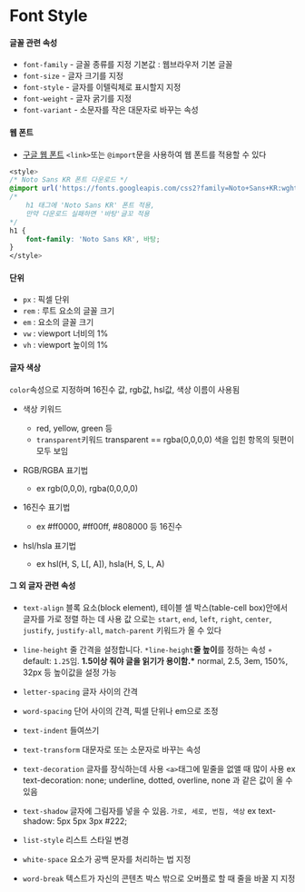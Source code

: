 # Font Style

#### 글꼴 관련 속성

- `font-family` - 글꼴 종류를 지정
  기본값 : 웹브라우저 기본 글꼴
- `font-size` - 글자 크기를 지정
- `font-style` - 글자를 이텔릭체로 표시할지 지정
- `font-weight` - 글자 굵기를 지정
- `font-variant` - 소문자를 작은 대문자로 바꾸는 속성

#### 웹 폰트

- <a href="https://fonts.google.com">구글 웹 폰트</a>
  `<link>`또는 `@import`문을 사용하여 웹 폰트를 적용할 수 있다

```css
<style>
/* Noto Sans KR 폰트 다운로드 */
@import url('https://fonts.googleapis.com/css2?family=Noto+Sans+KR:wght@300&display=swap');
/*
	h1 태그에 'Noto Sans KR' 폰트 적용,
	만약 다운로드 실패하면 '바탕'글꼬 적용
*/
h1 {
	font-family: 'Noto Sans KR', 바탕;
}
</style>
```

#### 단위

- `px` : 픽셀 단위
- `rem` : 루트 요소의 글꼴 크기
- `em` : 요소의 글꼴 크기
- `vw` : viewport 너비의 1%
- `vh` : viewport 높이의 1%

#### 글자 색상

`color`속성으로 지정하며 16진수 값, rgb값, hsl값, 색상 이름이 사용됨

- 색상 키워드
  - red, yellow, green 등
  - `transparent`키워드
    transparent == rgba(0,0,0,0)
    색을 입힌 항목의 뒷편이 모두 보임
- RGB/RGBA 표기법
  - ex rgb(0,0,0), rgba(0,0,0,0)
- 16진수 표기법

  - ex #ff0000, #ff00ff, #808000 등 16진수

- hsl/hsla 표기법
  - ex hsl(H, S, L[, A]), hsla(H, S, L, A)

#### 그 외 글자 관련 속성

- `text-align`
  블록 요소(block element), 테이블 셀 박스(table-cell box)안에서 글자를 가로 정렬 하는 데 사용
  값 으로는 `start`, `end`, `left`, `right`, `center`, `justify`, `justify-all`, `match-parent` 키워드가 올 수 있다

- `line-height`
  줄 간격을 설정합니다.
  `*line-height`**줄 높이**를 정하는 속성
  ◦ default: `1.25`임. **1.5이상 줘야 글을 읽기가 용이함.\***
  normal, 2.5, 3em, 150%, 32px 등 높이값을 설정 가능

- `letter-spacing`
  글자 사이의 간격

- `word-spacing`
  단어 사이의 간격, 픽셀 단위나 em으로 조정

- `text-indent`
  들여쓰기

- `text-transform`
  대문자로 또는 소문자로 바꾸는 속성
  
- `text-decoration`
  글자를 장식하는데 사용 `<a>`태그에 밑줄을 없앨 때 많이 사용
  ex text-decoration: none;
  underline, dotted, overline, none 과 같은 값이 올 수 있음

- `text-shadow`
  글자에 그림자를 넣을 수 있음. `가로, 세로, 번짐, 색상`
  ex text-shadow: 5px 5px 3px #222;

- `list-style`
  리스트 스타일 변경

- `white-space`
  요소가 공백 문자를 처리하는 법 지정
  
- `word-break`
  텍스트가 자신의 콘텐츠 박스 밖으로 오버플로 할 때 줄을 바꿀 지 지정
